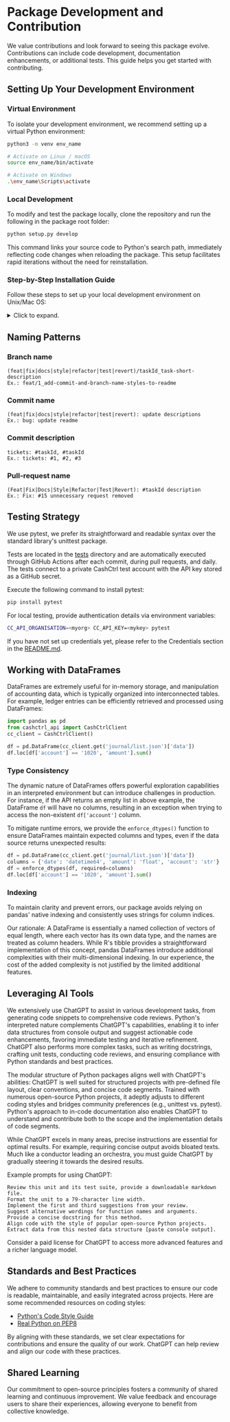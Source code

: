 # Package Development and Contribution

We value contributions and look forward to seeing this package evolve.
Contributions can include code development, documentation enhancements,
or additional tests. This guide helps you get started with contributing.

## Setting Up Your Development Environment

### Virtual Environment

To isolate your development environment, we recommend setting up a virtual
Python environment:

```bash
python3 -m venv env_name

# Activate on Linux / macOS
source env_name/bin/activate

# Activate on Windows
.\env_name\Scripts\activate
```

### Local Development

To modify and test the package locally, clone the repository and run
the following in the package root folder:
```bash
python setup.py develop
```

This command links your source code to Python's search path, immediately
reflecting code changes when reloading the package. This setup facilitates
rapid iterations without the need for reinstallation.


### Step-by-Step Installation Guide

Follow these steps to set up your local development environment on Unix/Mac OS:

<details><summary> Click to expand.</summary>

<br>

1. **Navigate to the local folder designated for package development.**
    For example:
    ```bash
    cd ~/macx/
    ```

2. **Clone the repository using SSH.**
    Ensure your SSH keys are set up on GitHub:
    ```bash
    git clone git@github.com:macxred/cashctrl_api.git
    ```

3. **Create a virtual development environment.**
    We suggest naming this environment 'dev' and placing it within your
    development directory:
    ```bash
    mkdir -p ~/macx/.virtualenvs/
    python3 -m venv ~/macx/.virtualenvs/dev
    ```

4. **Activate the virtual environment.**
    Repeat this command when returning to package development or starting
    a new terminal session:
    ```bash
    source ~/macx/.virtualenvs/dev/bin/activate
    ```

5. **Set up the package in development mode:**
    ```bash
    cd ~/macx/cashctrl_api/
    python setup.py develop
    ```

6. **Install the required packages specified in `setup.py`:**
    ```bash
    pip install requests pandas
    ```
    Alternatively, if you develop several packages simultaneously, you can set
    up required packages in development mode by repeating step 5 for the other
    packages.

</details>


## Naming Patterns

### Branch name
```
(feat|fix|docs|style|refactor|test|revert)/taskId_task-short-description
Ex.: feat/1_add-commit-and-branch-name-styles-to-readme
```

### Commit name
```
(feat|fix|docs|style|refactor|test|revert): update descriptions
Ex.: bug: update readme
```

### Commit description
```
tickets: #taskId, #taskId
Ex.: tickets: #1, #2, #3
```

### Pull-request name
```
(Feat|Fix|Docs|Style|Refactor|Test|Revert): #taskId description
Ex.: Fix: #15 unnecessary request removed
```

## Testing Strategy

We use pytest, we prefer its straightforward and readable syntax over the
standard library's unittest package.

Tests are located in the [tests](tests) directory and are automatically
executed  through GitHub Actions after each commit, during pull requests,
and daily. The tests connect to a private CashCtrl test account with the API
key stored as a GitHub secret.

Execute the following command to install pytest:
```bash
pip install pytest
```

For local testing, provide authentication details via environment variables:
```bash
CC_API_ORGANISATION=<myorg> CC_API_KEY=<mykey> pytest
```

If you have not set up credentials yet, please refer to the Credentials section
in the [README.md](README.md#credentials).


## Working with DataFrames

DataFrames are extremely useful for in-memory storage, and manipulation of
accounting data, which is typically organized into interconnected tables.
For example, ledger entries can be efficiently retrieved and processed using
DataFrames:

```python
import pandas as pd
from cashctrl_api import CashCtrlClient
cc_client = CashCtrlClient()

df = pd.DataFrame(cc_client.get('journal/list.json')['data'])
df.loc[df['account'] == '1020', 'amount'].sum()
```

### Type Consistency

The dynamic nature of DataFrames offers powerful exploration capabilities in
an interpreted environment but can introduce challenges in production.
For instance, if the API returns an empty list in above example, the DataFrame
`df` will have no columns, resulting in an exception when trying to access
the non-existent `df['account']` column.

To mitigate runtime errors, we provide the `enforce_dtypes()`
function to ensure DataFrames maintain expected columns and types,
even if the data source returns unexpected results:

```python
df = pd.DataFrame(cc_client.get('journal/list.json')['data'])
columns = {'date': 'datetime64', 'amount': 'float', 'account': 'str'}
df = enforce_dtypes(df, required=columns)
df.loc[df['account'] == '1020', 'amount'].sum()
```

### Indexing

To maintain clarity and prevent errors, our package avoids relying on pandas'
native indexing and consistently uses strings for column indices.

Our rationale: A DataFrame is essentially a named collection of vectors of
equal length, where each vector has its own data type, and the names are
treated as column headers. While R's tibble provides a straightforward
implementation of this concept, pandas DataFrames introduce additional
complexities with their multi-dimensional indexing. In our experience,
the cost of the added complexity is not justified by the limited additional
features.


## Leveraging AI Tools

We extensively use ChatGPT to assist in various development tasks, from
generating code snippets to comprehensive code reviews. Python's interpreted
nature complements ChatGPT's capabilities, enabling it to infer data
structures from console output and suggest actionable code enhancements,
favoring immediate testing and iterative refinement. ChatGPT also
performs more complex tasks, such as writing docstrings, crafting unit tests,
conducting code reviews, and ensuring compliance with Python standards and
best practices.

The modular structure of Python packages aligns well with ChatGPT's abilities:
ChatGPT is well suited for structured projects with pre-defined file
layout, clear conventions, and concise code segments. Trained with numerous
open-source Python projects, it adeptly adjusts to different coding styles and
bridges community preferences (e.g., unittest vs. pytest). Python's approach to
in-code documentation also enables ChatGPT to understand and contribute both to
the scope and the implementation details of code segments.

While ChatGPT excels in many areas, precise instructions are essential for
optimal results. For example, requiring concise output avoids bloated texts. Much
like a conductor leading an orchestra, you must guide ChatGPT by gradually
steering it towards the desired results.

Example prompts for using ChatGPT:

```
Review this unit and its test suite, provide a downloadable markdown file.
Format the unit to a 79-character line width.
Implement the first and third suggestions from your review.
Suggest alternative wordings for function names and arguments.
Provide a concise docstring for this method.
Align code with the style of popular open-source Python projects.
Extract data from this nested data structure [paste console output].
```

Consider a paid license for ChatGPT to access more advanced features and a
richer language model.

## Standards and Best Practices

We adhere to community standards and best practices to ensure our code is
readable, maintainable, and easily integrated across projects.
Here are some recommended resources on coding styles:

- [Python's Code Style Guide](https://docs.python-guide.org/writing/style/)
- [Real Python on PEP8](https://realpython.com/python-pep8/)

By aligning with these standards, we set clear expectations for contributions
and ensure the quality of our work. ChatGPT can help review and align our code
with these practices.

## Shared Learning

Our commitment to open-source principles fosters a community of shared learning
and continuous improvement. We value feedback and encourage users to share their
experiences, allowing everyone to benefit from collective knowledge.
